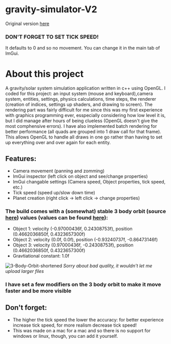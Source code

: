 # gravity-simulator-V2
Original version [here](https://github.com/BoogeyMan24/gravity-simulator-V1)
### DON'T FORGET TO SET TICK SPEED!
It defaults to 0 and so no movement. You can change it in the main tab of ImGui.

# About this project
A gravity/solar system simulation application written in c++ using OpenGL. I coded for this project: an input system (mouse and keyboard),camera system, entities, settings, physics calculations, time steps, the renderer (creation of indices, settings up shaders, and drawing to screen). The rendering part was fairly difficult for me since this was my first experience with graphics programming ever, esspecially considering how low level it is, but I did manage after hours of being clueless (OpenGL doesn't give the most comphensive errors). I have also implemented batch rendering for better performance (all quads are grouped into 1 draw call for that frame). This allows OpenGL to handle all draws in one go rather than having to set up everything over and over again for each entity.

## Features:
 - Camera movement (panning and zomming)
 - ImGui inspector (left click on object and see/change properties)
 - ImGui changable settings (Camera speed, Object properties, tick speed, etc.)
 - Tick speed (speed up/slow down time)
 - Planet creation (right click -> left click -> change properties)

### The build comes with a (somewhat) stable 3 body orbit (source [here](https://en.wikipedia.org/wiki/Three-body_problem)) values (values can be found [here](https://en.wikipedia.org/wiki/Three-body_problem#cite_note-13)):
 - Object 1: velocity (-0.97000436f, 0.24308753f), position (0.4662036850f, 0.4323657300f)
 - Object 2: velocity (0.0f, 0.0f), position (-0.93240737f, -0.86473146f)
 - Object 3: velocity (0.97000436f, -0.24308753f), position (0.4662036850f, 0.4323657300f)
 - Gravtiational constant: 1.0f

![3-Body-Orbit-shortened](https://github.com/BoogeyMan24/Solar-System-Simulator-V2/assets/76151726/1d923d22-c61f-4a0e-a74d-c6c918498c15)
*Sorry about bad quality, it wouldn't let me upload larger files*

### I have set a few modifiers on the 3 body orbit to make it move faster and be more visible

## Don't forget:
 - The higher the tick speed the lower the accuracy: for better experience increase tick speed, for more realism decrease tick speed!
 - This was made on a mac for a mac and so there is no support for windows or linux, though, you can add it yourself.
